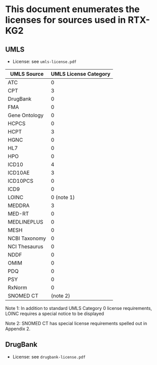 # This document enumerates the licenses for sources used in RTX-KG2

## UMLS

- License: see `umls-license.pdf`


UMLS Source   | UMLS License Category
------------- | ---------------------
ATC           | 0
CPT           | 3
DrugBank      | 0
FMA           | 0
Gene Ontology | 0
HCPCS         | 0
HCPT          | 3
HGNC          | 0
HL7           | 0
HPO           | 0
ICD10         | 4
ICD10AE       | 3
ICD10PCS      | 0
ICD9          | 0
LOINC         | 0 (note 1)
MEDDRA        | 3
MED-RT        | 0
MEDLINEPLUS   | 0
MESH          | 0
NCBI Taxonomy | 0
NCI Thesaurus | 0
NDDF          | 0
OMIM          | 0
PDQ           | 0
PSY           | 0
RxNorm        | 0
SNOMED CT     | (note 2)

Note 1:  In addition to standard UMLS Category 0 license requirements,
LOINC requires a special notice to be displayed

Note 2:  SNOMED CT has special license requirements spelled out in Appendix 2.


## DrugBank

- License:  see `drugbank-license.pdf`
